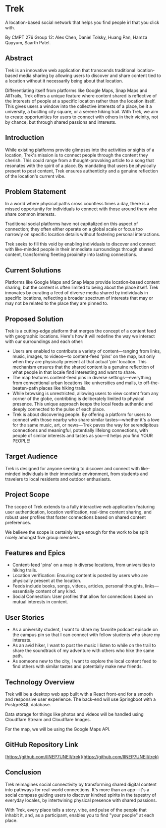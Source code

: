 # Trek
A location-based social network that helps you find people irl that you click with.

By CMPT 276 Group 12: Alex Chen, Daniel Tolsky, Huang Pan, Hamza Qayyum, Saarth Patel.

## Abstract
Trek is an innovative web application that transcends traditional location-based media sharing by allowing users to discover and share content tied to a location without it necessarily being about that location.

Differentiating itself from platforms like Google Maps, Snap Maps and AllTrails, Trek offers a unique feature where content shared is reflective of the interests of people at a specific location rather than the location itself. This gives users a window into the collective interests of a place, be it a university, a bustling city square, or a serene hiking trail. With Trek, we aim to create opportunities for users to connect with others in their vicinity, not by chance, but through shared passions and interests.

## Introduction
While existing platforms provide glimpses into the activities or sights of a location, Trek's mission is to connect people through the content they cherish. This could range from a thought-provoking article to a song that resonates with the spirit of a place. By mandating that users be physically present to post content, Trek ensures authenticity and a genuine reflection of the location's current vibe.

## Problem Statement
In a world where physical paths cross countless times a day, there is a missed opportunity for individuals to connect with those around them who share common interests.

Traditional social platforms have not capitalized on this aspect of connection; they often either operate on a global scale or focus too narrowly on specific location details without fostering personal interactions.

Trek seeks to fill this void by enabling individuals to discover and connect with like-minded people in their immediate surroundings through shared content, transforming fleeting proximity into lasting connections.

## Current Solutions
Platforms like Google Maps and Snap Maps provide location-based content sharing, but the content is often limited to being about the place itself. Trek innovates by curating a feed of diverse media shared by individuals in specific locations, reflecting a broader spectrum of interests that may or may not be related to the place they are pinned to.

## Proposed Solution

Trek is a cutting-edge platform that merges the concept of a content feed with geographic locations. Here's how it will redefine the way we interact with our surroundings and each other:

- Users are enabled to contribute a variety of content—ranging from links, music, images, to videos—to content-feed 'pins' on the map, but only when they are physically present at that actual 'pin' location. This mechanism ensures that the shared content is a genuine reflection of what people in that locale find interesting and want to share.
- The map features content-feed pins in diverse settings—everything from conventional urban locations like universities and malls, to off-the-beaten-path places like hiking trails.
- While browsing is unrestricted, allowing users to view content from any corner of the globe, contribting is deliberately limited to physical presence. This unique approach keeps the local feeds authentic and deeply connected to the pulse of each place.
- Trek is about discovering people. By offering a platform for users to connect with those nearby who share similar tastes—whether it's a love for the same music, art, or news—Trek paves the way for serendipitous connections and meaningful, potentially lifelong connections, with people of similar interests and tastes as you—it helps you find YOUR PEOPLE!


## Target Audience
Trek is designed for anyone seeking to discover and connect with like-minded individuals in their immediate environment, from students and travelers to local residents and outdoor enthusiasts.

## Project Scope
The scope of Trek extends to a fully interactive web application featuring user authentication, location verification, real-time content sharing, and robust user profiles that foster connections based on shared content preferences.

We believe the scope is certainly large enough for the work to be split nicely amongst five group members.

## Features and Epics
- Content-feed 'pins' on a map in diverse locations, from universities to hiking trails.
- Location verification: Ensuring content is posted by users who are physically present at the location.
- Feeds include books, songs, videos, articles, personal thoughts, links—essentially content of any kind.
- Social Connection: User profiles that allow for connections based on mutual interests in content.

## User Stories
- As a university student, I want to share my favorite podcast episode on the campus pin so that I can connect with fellow students who share my interests.
- As an avid hiker, I want to post the music I listen to while on the trail to share the soundtrack of my adventure with others who hike the same path.
- As someone new to the city, I want to explore the local content feed to find others with similar tastes and potentially make new friends.

## Technology Overview
Trek will be a desktop web app built with a React front-end for a smooth and responsive user experience. The back-end will use Springboot with a PostgreSQL database.

Data storage for things like photos and videos will be handled using Cloudflare Stream and Cloudflare Images.

For the map, we will be using the Google Maps API.

## GitHub Repository Link
[https://github.com/IINEP7UNEII/trek](https://github.com/IINEP7UNEII/trek)

## Conclusion
Trek reimagines social connectivity by transforming shared digital content into pathways for real-world connections. It's more than an app—it's a social compass guiding users to discover kindred spirits in the tapestry of everyday locales, by intertwining physical presence with shared passions.

With Trek, every place tells a story, vibe, and pulse of the people that inhabit it, and, as a participant, enables you to find "your people" at each place.
